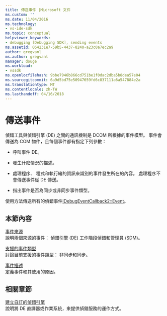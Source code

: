 ```yaml
---
title: 傳送事件 |Microsoft 文件
ms.custom: ''
ms.date: 11/04/2016
ms.technology:
- vs-ide-sdk
ms.topic: conceptual
helpviewer_keywords:
- debugging [Debugging SDK], sending events
ms.assetid: 064231e7-59b5-4437-8240-a23c0a7ec2a9
author: gregvanl
ms.author: gregvanl
manager: douge
ms.workload:
- vssdk
ms.openlocfilehash: 9bbe7946b866cd751be1f0dac2dba5b8dea57e04
ms.sourcegitcommit: 6a9d5bd75e50947659fd6c837111a6a547884e2a
ms.translationtype: MT
ms.contentlocale: zh-TW
ms.lasthandoff: 04/16/2018
---
```

# <a name="sending-events"></a>傳送事件
偵錯工具與偵錯引擎 (DE) 之間的通訊機制是 DCOM 所根據的事件模型。 事件會傳送為 COM 物件，且每個事件都有指定下列參數：  
  
-   呼叫事件 DE。  
  
-   發生什麼情況的描述。  
  
-   處理程序、 程式和執行緒的資訊來識別的事件發生所在的內容。 處理程序不會傳送事件從 DE 傳送。  
  
-   指出事件是否為同步或非同步事件類型。  
  
 使用方法傳送所有的偵錯事件[IDebugEventCallback2::Event](../../extensibility/debugger/reference/idebugeventcallback2-event.md)。  
  
## <a name="in-this-section"></a>本節內容  
 [事件來源](../../extensibility/debugger/event-sources-visual-studio-sdk.md)  
 說明兩個來源的事件： 偵錯引擎 (DE) 工作階段偵錯和管理員 (SDM)。  
  
 [支援的事件類型](../../extensibility/debugger/supported-event-types.md)  
 討論目前支援的事件類型： 非同步和同步。  
  
 [事件描述](../../extensibility/debugger/event-descriptions.md)  
 定義事件和其使用的原因。  
  
## <a name="related-sections"></a>相關章節  
 [建立自訂的偵錯引擎](../../extensibility/debugger/creating-a-custom-debug-engine.md)  
 說明將 DE 直譯器或作業系統，來提供偵錯服務的運作方式。